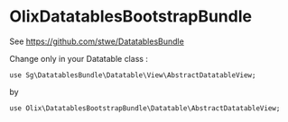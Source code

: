 OlixDatatablesBootstrapBundle
=============================

See https://github.com/stwe/DatatablesBundle

Change only in your Datatable class :

`use Sg\DatatablesBundle\Datatable\View\AbstractDatatableView;`

by

`use Olix\DatatablesBootstrapBundle\Datatable\AbstractDatatableView;`